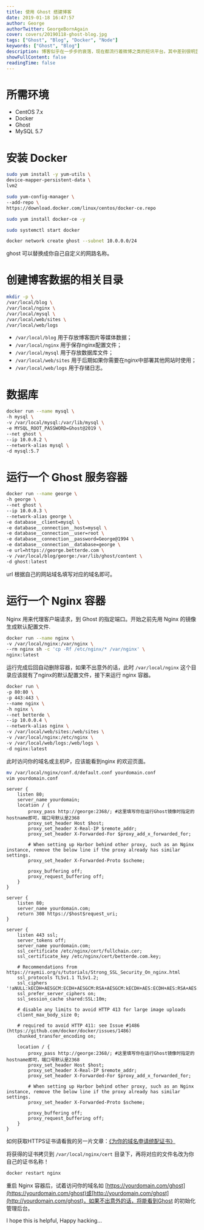 ```yaml
---
title: 使用 Ghost 搭建博客
date: 2019-01-18 16:47:57
author: George
authorTwitter: GeorgeBornAgain
cover: covers/20190118-ghost-blog.jpg
tags: ["Ghost", "Blog", "Docker", "Node"]
keywords: ["Ghost", "Blog"]
description: 博客似乎在一步步的衰落，现在都流行着微博之类的短讯平台。其中差别很明显的就是，你2012的博客或许2014也有人在评论，而即便是微博上热门话题，也会被淹没在信息的洪水中。
showFullContent: false
readingTime: false
---
```


# 所需环境

* CentOS 7.x
* Docker
* Ghost
* MySQL 5.7

# 安装 Docker

```bash 安装所需依赖
sudo yum install -y yum-utils \
device-mapper-persistent-data \
lvm2
```

```bash 添加 Docker 仓库
sudo yum-config-manager \
--add-repo \
https://download.docker.com/linux/centos/docker-ce.repo
```

```bash 安装 Docker
sudo yum install docker-ce -y
```

```bash 启动 Docker 服务
sudo systemctl start docker
```

```bash 创建一个 Docker 网络
docker network create ghost --subnet 10.0.0.0/24
```
ghost 可以替换成你自己自定义的网路名称。

# 创建博客数据的相关目录

```bash
mkdir -p \
/var/local/blog \
/var/local/nginx \
/var/local/mysql \
/var/local/web/sites \
/var/local/web/logs
```

* `/var/local/blog` 用于存放博客图片等媒体数据；
* `/var/local/nginx` 用于保存nginx配置文件；
* `/var/local/mysql` 用于存放数据库文件；
* `/var/local/web/sites` 用于后期如果你需要在nginx中部署其他网站时使用；
* `/var/local/web/logs` 用于存储日志。

# 数据库

```bash 运行一个 MySQL 容器
docker run --name mysql \
-h mysql \
-v /var/local/mysql:/var/lib/mysql \
-e MYSQL_ROOT_PASSWORD=Ghost@2019 \
--net ghost \
--ip 10.0.0.2 \
--network-alias mysql \
-d mysql:5.7
```

# 运行一个 Ghost 服务容器

```bash
docker run --name george \
-h george \
--net ghost \
--ip 10.0.0.3 \
--network-alias george \
-e database__client=mysql \
-e database__connection__host=mysql \
-e database__connection__user=root \
-e database__connection__password=George@1994 \
-e database__connection__database=george \
-e url=https://george.betterde.com \
-v /var/local/blog/george:/var/lib/ghost/content \
-d ghost:latest
```

url 根据自己的网站域名填写对应的域名即可。

# 运行一个 Nginx 容器
Nginx 用来代理客户端请求，到 Ghost 的指定端口。开始之前先用 Nginx 的镜像生成默认配置文件.

```bash
docker run --name nginx \
-v /var/local/nginx:/var/nginx \
--rm nginx sh -c 'cp -Rf /etc/nginx/* /var/nginx' \
nginx:latest
```

运行完成后回自动删除容器，如果不出意外的话，此时 `/var/local/nginx` 这个目录应该就有了nginx的默认配置文件，接下来运行 nginx 容器。

```bash
docker run \
-p 80:80 \
-p 443:443 \
--name nginx \
-h nginx \
--net betterde \
--ip 10.0.0.4 \
--network-alias nginx \
-v /var/local/web/sites:/web/sites \
-v /var/local/nginx:/etc/nginx \
-v /var/local/web/logs:/web/logs \
-d nginx:latest
```

此时访问你的域名或主机IP，应该能看到nginx 的欢迎页面。

```bash 修改默认的 Nginx 配置文件
mv /var/local/nginx/conf.d/default.conf yourdomain.conf
vim yourdomain.conf
```

```nginx 如果你只用HTTP贴入如下内容
server {
    listen 80;
    server_name yourdomain;
    location / {
        proxy_pass http://george:2368/; #这里填写你在运行Ghost镜像时指定的 hostname即可，端口号默认是2368
        proxy_set_header Host $host;
        proxy_set_header X-Real-IP $remote_addr;
        proxy_set_header X-Forwarded-For $proxy_add_x_forwarded_for;

        # When setting up Harbor behind other proxy, such as an Nginx instance, remove the below line if the proxy already has similar settings.
        proxy_set_header X-Forwarded-Proto $scheme;
        
        proxy_buffering off;
        proxy_request_buffering off;
    }
}
```

```nginx 如果你是使用HTTPS的话，配置如下
server {
    listen 80;
    server_name yourdomain.com;
    return 308 https://$host$request_uri;
}

server {
    listen 443 ssl;
    server_tokens off;
    server_name yourdomain.com;
    ssl_certificate /etc/nginx/cert/fullchain.cer;
    ssl_certificate_key /etc/nginx/cert/betterde.com.key;

    # Recommendations from https://raymii.org/s/tutorials/Strong_SSL_Security_On_nginx.html
    ssl_protocols TLSv1.1 TLSv1.2;
    ssl_ciphers '!aNULL:kECDH+AESGCM:ECDH+AESGCM:RSA+AESGCM:kECDH+AES:ECDH+AES:RSA+AES:';
    ssl_prefer_server_ciphers on;
    ssl_session_cache shared:SSL:10m;

    # disable any limits to avoid HTTP 413 for large image uploads
    client_max_body_size 0;

    # required to avoid HTTP 411: see Issue #1486 (https://github.com/docker/docker/issues/1486)
    chunked_transfer_encoding on;

    location / {
        proxy_pass http://george:2368/; #这里填写你在运行Ghost镜像时指定的 hostname即可，端口号默认是2368
        proxy_set_header Host $host;
        proxy_set_header X-Real-IP $remote_addr;
        proxy_set_header X-Forwarded-For $proxy_add_x_forwarded_for;

        # When setting up Harbor behind other proxy, such as an Nginx instance, remove the below line if the proxy already has similar settings.
        proxy_set_header X-Forwarded-Proto $scheme;
        
        proxy_buffering off;
        proxy_request_buffering off;
    }
}
```

如何获取HTTPS证书请看我的另一片文章：[《为你的域名申请统配证书》](/20190117.html)

将获得的证书拷贝到 `/var/local/nginx/cert` 目录下，再将对应的文件名改为你自己的证书名称！

```bash 重启 Nginx 容器
docker restart nginx
```

重启 Nginx 容器后，试着访问你的域名如 [https://yourdomain.com/ghost](https://yourdomain.com/ghost)或[http://yourdomain.com/ghost](http://yourdomain.com/ghost)，如果不出意外的话，将能看到Ghost 的初始化管理后台。

I hope this is helpful, Happy hacking...
